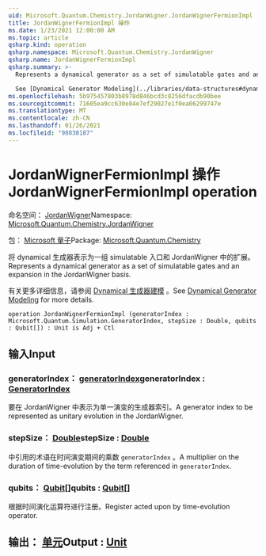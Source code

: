 ```yaml
---
uid: Microsoft.Quantum.Chemistry.JordanWigner.JordanWignerFermionImpl
title: JordanWignerFermionImpl 操作
ms.date: 1/23/2021 12:00:00 AM
ms.topic: article
qsharp.kind: operation
qsharp.namespace: Microsoft.Quantum.Chemistry.JordanWigner
qsharp.name: JordanWignerFermionImpl
qsharp.summary: >-
  Represents a dynamical generator as a set of simulatable gates and an expansion in the JordanWigner basis.

  See [Dynamical Generator Modeling](../libraries/data-structures#dynamical-generator-modeling) for more details.
ms.openlocfilehash: 5b975457803b8978d846bcd3c8256dfacdb90bee
ms.sourcegitcommit: 71605ea9cc630e84e7ef29027e1f0ea06299747e
ms.translationtype: MT
ms.contentlocale: zh-CN
ms.lasthandoff: 01/26/2021
ms.locfileid: "98838187"
---
```

# <a name="jordanwignerfermionimpl-operation"></a><span data-ttu-id="39046-102">JordanWignerFermionImpl 操作</span><span class="sxs-lookup"><span data-stu-id="39046-102">JordanWignerFermionImpl operation</span></span>

<span data-ttu-id="39046-103">命名空间： [JordanWigner](xref:Microsoft.Quantum.Chemistry.JordanWigner)</span><span class="sxs-lookup"><span data-stu-id="39046-103">Namespace: [Microsoft.Quantum.Chemistry.JordanWigner](xref:Microsoft.Quantum.Chemistry.JordanWigner)</span></span>

<span data-ttu-id="39046-104">包： [Microsoft 量子](https://nuget.org/packages/Microsoft.Quantum.Chemistry)</span><span class="sxs-lookup"><span data-stu-id="39046-104">Package: [Microsoft.Quantum.Chemistry](https://nuget.org/packages/Microsoft.Quantum.Chemistry)</span></span>


<span data-ttu-id="39046-105">将 dynamical 生成器表示为一组 simulatable 入口和 JordanWigner 中的扩展。</span><span class="sxs-lookup"><span data-stu-id="39046-105">Represents a dynamical generator as a set of simulatable gates and an expansion in the JordanWigner basis.</span></span>

<span data-ttu-id="39046-106">有关更多详细信息，请参阅 [Dynamical 生成器建模](../libraries/data-structures#dynamical-generator-modeling) 。</span><span class="sxs-lookup"><span data-stu-id="39046-106">See [Dynamical Generator Modeling](../libraries/data-structures#dynamical-generator-modeling) for more details.</span></span>

```qsharp
operation JordanWignerFermionImpl (generatorIndex : Microsoft.Quantum.Simulation.GeneratorIndex, stepSize : Double, qubits : Qubit[]) : Unit is Adj + Ctl
```


## <a name="input"></a><span data-ttu-id="39046-107">输入</span><span class="sxs-lookup"><span data-stu-id="39046-107">Input</span></span>

### <a name="generatorindex--generatorindex"></a><span data-ttu-id="39046-108">generatorIndex： [generatorIndex](xref:Microsoft.Quantum.Simulation.GeneratorIndex)</span><span class="sxs-lookup"><span data-stu-id="39046-108">generatorIndex : [GeneratorIndex](xref:Microsoft.Quantum.Simulation.GeneratorIndex)</span></span>

<span data-ttu-id="39046-109">要在 JordanWigner 中表示为单一演变的生成器索引。</span><span class="sxs-lookup"><span data-stu-id="39046-109">A generator index to be represented as unitary evolution in the JordanWigner.</span></span>


### <a name="stepsize--double"></a><span data-ttu-id="39046-110">stepSize： [Double](xref:microsoft.quantum.lang-ref.double)</span><span class="sxs-lookup"><span data-stu-id="39046-110">stepSize : [Double](xref:microsoft.quantum.lang-ref.double)</span></span>

<span data-ttu-id="39046-111">中引用的术语在时间演变期间的乘数 `generatorIndex` 。</span><span class="sxs-lookup"><span data-stu-id="39046-111">A multiplier on the duration of time-evolution by the term referenced in `generatorIndex`.</span></span>


### <a name="qubits--qubit"></a><span data-ttu-id="39046-112">qubits： [Qubit](xref:microsoft.quantum.lang-ref.qubit)[]</span><span class="sxs-lookup"><span data-stu-id="39046-112">qubits : [Qubit](xref:microsoft.quantum.lang-ref.qubit)[]</span></span>

<span data-ttu-id="39046-113">根据时间演化运算符进行注册。</span><span class="sxs-lookup"><span data-stu-id="39046-113">Register acted upon by time-evolution operator.</span></span>



## <a name="output--unit"></a><span data-ttu-id="39046-114">输出： [单元](xref:microsoft.quantum.lang-ref.unit)</span><span class="sxs-lookup"><span data-stu-id="39046-114">Output : [Unit](xref:microsoft.quantum.lang-ref.unit)</span></span>

